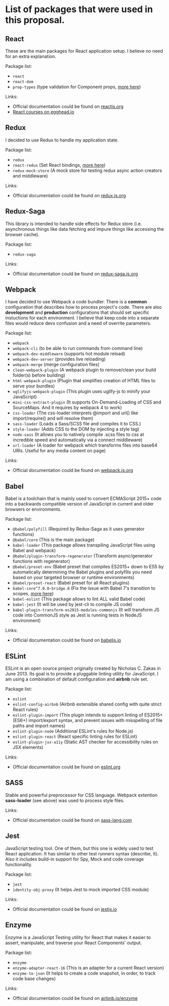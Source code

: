 # List of packages that were used in this proposal.

## React

These are the main packages for React application setup. I believe no need for an extra explanation.

Package list:

  - `react`
  - `react-dom`
  - `prop-types` (type validation for Component props, [more here](https://reactjs.org/docs/typechecking-with-proptypes.html))

Links:

  - Official documentation could be found on [reactjs.org](https://reactjs.org/docs/hello-world.html)
  - [React courses on egghead.io](https://egghead.io/browse/frameworks/react)

## Redux

I decided to use Redux to handle my application state.

Package list:

 - `redux`
 - `react-redux` (Set React bindings, [more here](https://redux.js.org/basics/usagewithreact))
 - `redux-mock-store` (A mock store for testing redux async action creators and middleware)

Links:

  - Official documentation could be found on [redux.js.org](https://redux.js.org/)

## Redux-Saga

This library is intended to handle side effects for Redux store (i.e. asynchronous things like data fetching and impure things like accessing the browser cache).

Package list:

  - `redux-saga`

Links:

  - Official documentation could be found on [redux-saga.js.org](https://redux-saga.js.org/)

## Webpack

I have decided to use Webpack a code bundler. There is a **common** configuration that describes how to process project's code.
There are also **development** and **production** configurations that should set specific instuctions for each environment.
I believe that keep code into a separate files would reduce devs confusion and a need of overrite parameters.

Package list:

  - `webpack`
  - `webpack-cli` (to be able to run commands from command line)
  - `webpack-dev-middleware` (supports hot module reload)
  - `webpack-dev-server` (provides live reloading)
  - `webpack-merge` (merge configuration files)
  - `clean-webpack-plugin` (A webpack plugin to remove/clean your build folder(s) before building)
  - `html-webpack-plugin` (Plugin that simplifies creation of HTML files to serve your bundles)
  - `uglifyjs-webpack-plugin` (This plugin uses uglify-js to minify your JavaScript)
  - `mini-css-extract-plugin` (It supports On-Demand-Loading of CSS and SourceMaps. And it requires by webpack 4 to work)
  - `css-loader` (The css-loader interprets @import and url() like import/require() and will resolve them)
  - `sass-loader` (Loads a Sass/SCSS file and compiles it to CSS.)
  - `style-loader` (Adds CSS to the DOM by injecting a style tag)
  - `node-sass` (It allows you to natively compile .scss files to css at incredible speed and automatically via a connect middleware)
  - `url-loader` (A loader for webpack which transforms files into base64 URIs. Useful for any media content on page)

Links:

  - Official documentation could be found on [webpack.js.org](https://webpack.js.org/concepts/)

## Babel

Babel is a toolchain that is mainly used to convert ECMAScript 2015+ code into a backwards compatible version of JavaScript in current and older browsers or environments.

Package list:

  - `@babel/polyfill` (Required by Redux-Saga as it uses generator functions)
  - `@babel/core` (This is the main package)
  - `babel-loader` (This package allows transpiling JavaScript files using Babel and webpack)
  - `@babel/plugin-transform-regenerator` (Transform async/generator functions with regenerator)
  - `@babel/preset-env` (Babel preset that compiles ES2015+ down to ES5 by automatically determining the Babel plugins and polyfills you need based on your targeted browser or runtime environments)
  - `@babel/preset-react` (Babel preset for all React plugins)
  - `babel-core^7.0.0-bridge.0` (Fix the issue with Babel 7's transition to scopes, [more here](https://github.com/babel/babel-bridge))
  - `babel-eslint` (This package allows to lint ALL valid Babel code)
  - `babel-jest` (It will be used by jest-cli to compile JS code)
  - `babel-plugin-transform-es2015-modules-commonjs` (It will transform JS code into CommonJS style as Jest is running tests in NodeJS environment)

Links:

  - Official documentation could be found on [babeljs.io](https://babeljs.io/)

## ESLint

ESLint is an open source project originally created by Nicholas C. Zakas in June 2013. Its goal is to provide a pluggable linting utility for JavaScript.
I am using a combination of default configuration and **airbnb** rule set.

Package list:

  - `eslint`
  - `eslint-config-airbnb` (Airbnb extensible shared config with quite strict React rules)
  - `eslint-plugin-import` (This plugin intends to support linting of ES2015+ (ES6+) import/export syntax, and prevent issues with misspelling of file paths and import names)
  - `eslint-plugin-node` (Additional ESLint's rules for Node.js)
  - `eslint-plugin-react` (React specific linting rules for ESLint)
  - `eslint-plugin-jsx-a11y` (Static AST checker for accessibility rules on JSX elements)

Links:

  - Official documentation could be found on [eslint.org](https://eslint.org/)

## SASS

Stable and powerful preprocessor for CSS language. Webpack extention **sass-loader** (see above) was used to process style files.

Links:

  - Official documentation could be found on [sass-lang.com](https://sass-lang.com/)

## Jest

JavaScript testing tool. One of them, but this one is widely used to test React application.
It has similar to other test runners syntax (describe, it). Also it includes build-in support for Spy, Mock and code coverage functionality.

Package list:

  - `jest`
  - `identity-obj-proxy` (It helps Jest to mock imported CSS module)

Links:

  - Official documentation could be found on [jestjs.io](https://jestjs.io/)

## Enzyme

Enzyme is a JavaScript Testing utility for React that makes it easier to assert, manipulate, and traverse your React Components' output.

Package list:

  - `enzyme`
  - `enzyme-adapter-react-16` (This is an adapter for a current React version)
  - `enzyme-to-json` (It helps to create a code snapshot, in order, to track code base changes)

Links:

  - Official documentation could be found on [airbnb.io/enzyme](https://airbnb.io/enzyme/)